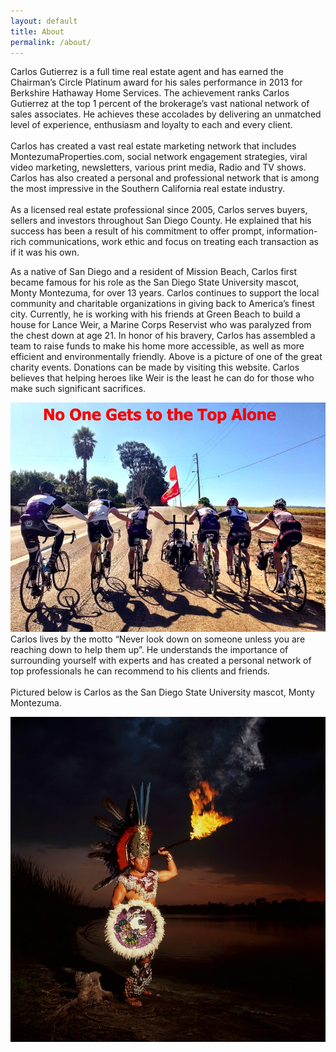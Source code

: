 ```yaml
---
layout: default
title: About
permalink: /about/
---
```


Carlos Gutierrez is a full time real estate agent and has earned the Chairman’s Circle Platinum award for his sales performance in 2013 for Berkshire Hathaway Home Services. The achievement ranks Carlos Gutierrez at the top 1 percent of the brokerage’s vast national network of sales associates. He achieves these accolades by delivering an unmatched level of experience, enthusiasm and loyalty to each and every client.<br><br>Carlos has created a vast real estate marketing network that includes MontezumaProperties.com, social network engagement strategies, viral video marketing, newsletters, various print media, Radio and TV shows. Carlos has also created a personal and professional network that is among the most impressive in the Southern California real estate industry.<br><br>As a licensed real estate professional since 2005, Carlos serves buyers, sellers and investors throughout San Diego County. He explained that his success has been a result of his commitment to offer prompt, information-rich communications, work ethic and focus on treating each transaction as if it was his own.

As a native of San Diego and a resident of Mission Beach, Carlos first became famous for his role as the San Diego State University mascot, Monty Montezuma, for over 13 years. Carlos continues to support the local community and charitable organizations in giving back to America’s finest city. Currently, he is working with his friends at Green Beach to build a house for Lance Weir, a Marine Corps Reservist who was paralyzed from the chest down at age 21. In honor of his bravery, Carlos has assembled a team to raise funds to make his home more accessible, as well as more efficient and environmentally friendly. Above is a picture of one of the great charity events. Donations can be made by visiting this website. Carlos believes that helping heroes like Weir is the least he can do for those who make such significant sacrifices.&nbsp;

![](/uploads/charityposter.jpg)Carlos lives by the motto “Never look down on someone unless you are reaching down to help them up”. He understands the importance of surrounding yourself with experts and has created a personal network of top professionals he can recommend to his clients and friends.<br><br>Pictured below is Carlos as the San Diego State University mascot, Monty Montezuma.

![](/uploads/scan-21.jpg)

&nbsp;